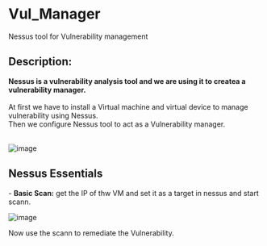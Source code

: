 # Vul_Manager
Nessus tool for Vulnerability management
<h2>Description:</h2>
<b> Nessus is a vulnerability analysis tool and we are using it to createa a vulnerability manager. </b>
<br />
<br />
At first we have to install a Virtual machine and virtual device to manage vulnerability using Nessus.
<br />
Then we configure Nessus tool to act as a Vulnerability manager.
<br />
<br />

![image](https://github.com/JOELFRANKO/Vul_Manager/assets/81144974/2b8c8058-ee59-4369-ba8d-f7db0d7526a4)

<h2>Nessus Essentials</h2>
- <b>Basic Scan:</b>
get the IP of thw VM and set it as a target in nessus and start scann.

![image](https://github.com/JOELFRANKO/Vul_Manager/assets/81144974/63d86b7e-056c-4080-be87-2c6d22b42502)

Now use the scann to remediate the Vulnerability.


